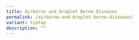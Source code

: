 ```yaml
---
title: Airborne and Droplet Borne Diseases
permalink: /airborne-and-droplet-borne-diseases/
variant: tiptap
description: ""
---
```

